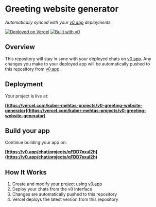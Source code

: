 # Greeting website generator

*Automatically synced with your [v0.app](https://v0.app) deployments*

[![Deployed on Vercel](https://img.shields.io/badge/Deployed%20on-Vercel-black?style=for-the-badge&logo=vercel)](https://vercel.com/kuber-mehtas-projects/v0-greeting-website-generator)
[![Built with v0](https://img.shields.io/badge/Built%20with-v0.app-black?style=for-the-badge)](https://v0.app/chat/projects/qFDD7oxul2h)

## Overview

This repository will stay in sync with your deployed chats on [v0.app](https://v0.app).
Any changes you make to your deployed app will be automatically pushed to this repository from [v0.app](https://v0.app).

## Deployment

Your project is live at:

**[https://vercel.com/kuber-mehtas-projects/v0-greeting-website-generator](https://vercel.com/kuber-mehtas-projects/v0-greeting-website-generator)**

## Build your app

Continue building your app on:

**[https://v0.app/chat/projects/qFDD7oxul2h](https://v0.app/chat/projects/qFDD7oxul2h)**

## How It Works

1. Create and modify your project using [v0.app](https://v0.app)
2. Deploy your chats from the v0 interface
3. Changes are automatically pushed to this repository
4. Vercel deploys the latest version from this repository
